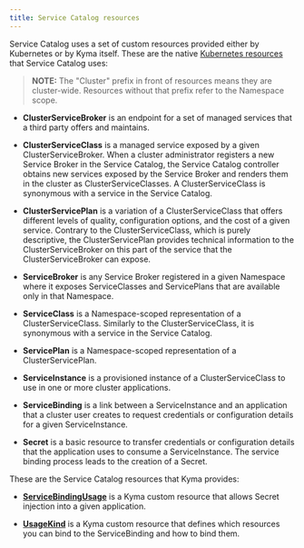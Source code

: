 ```yaml
---
title: Service Catalog resources
---
```


Service Catalog uses a set of custom resources provided either by Kubernetes or by Kyma itself.
These are the native [Kubernetes resources](https://kubernetes.io/docs/concepts/extend-kubernetes/service-catalog/#api-resources) that Service Catalog uses:

>**NOTE:** The "Cluster" prefix in front of resources means they are cluster-wide. Resources without that prefix refer to the Namespace scope.   

* **ClusterServiceBroker** is an endpoint for a set of managed services that a third party offers and maintains.

* **ClusterServiceClass** is a managed service exposed by a given ClusterServiceBroker. When a cluster administrator registers a new Service Broker in the Service Catalog, the Service Catalog controller obtains new services exposed by the Service Broker and renders them in the cluster as ClusterServiceClasses. A ClusterServiceClass is synonymous with a service in the Service Catalog.

* **ClusterServicePlan** is a variation of a ClusterServiceClass that offers different levels of quality, configuration options, and the cost of a given service. Contrary to the ClusterServiceClass, which is purely descriptive, the ClusterServicePlan provides technical information to the ClusterServiceBroker on this part of the service that the ClusterServiceBroker can expose.

* **ServiceBroker** is any Service Broker registered in a given Namespace where it exposes ServiceClasses and ServicePlans that are available only in that Namespace.

* **ServiceClass**  is a Namespace-scoped representation of a ClusterServiceClass. Similarly to the ClusterServiceClass, it is synonymous with a service in the Service Catalog.

* **ServicePlan** is a Namespace-scoped representation of a ClusterServicePlan.

* **ServiceInstance** is a provisioned instance of a ClusterServiceClass to use in one or more cluster applications.

* **ServiceBinding** is a link between a ServiceInstance and an application that a cluster user creates to request credentials or configuration details for a given ServiceInstance.

* **Secret** is a basic resource to transfer credentials or configuration details that the application uses to consume a ServiceInstance. The service binding process leads to the creation of a Secret.


These are the Service Catalog resources that Kyma provides:

* [**ServiceBindingUsage**](#custom-resource-service-binding-usage) is a Kyma custom resource that allows Secret injection into a given application.

* [**UsageKind**](#custom-resource-usage-kind) is a Kyma custom resource that defines which resources you can bind to the ServiceBinding and how to bind them.
